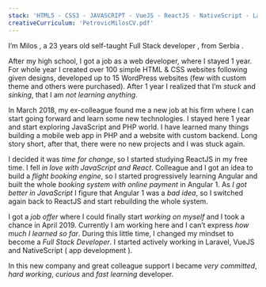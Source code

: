 ```yaml
---
stack: 'HTML5 - CSS3 - JAVASCRIPT - VueJS - ReactJS - NativeScript - Laravel - PHP - WordPress - OctoberCMS'
creativeCurriculum: 'PetrovicMilosCV.pdf'
---
```


I’m <span>Milos</span> , a 23 years old self-taught <span>Full Stack</span> developer , from <span>Serbia</span> .

After my high school, I got a job as a web developer, where I stayed 1 year. For whole year I created over 100 simple HTML & CSS websites following given designs, developed up to 15 WordPress websites (few with custom theme and others were purchased). After 1 year I realized that I’m _stuck_ and _sinking_, that I am _not learning anything_.

In March 2018, my ex-colleague found me a new job at his firm where I can start going forward and learn some new technologies. I stayed here 1 year and start exploring <span>JavaScript</span> and <span>PHP</span> world. I have learned many things building a mobile web app in PHP and a website with custom backend. Long story short, after that, there were no new projects and I was stuck again.

I decided it was _time for change_, so I started studying <span>ReactJS</span> in my free time. I fell _in love with JavaScript and React_. Colleague and I got an idea to build a _flight booking engine_, so I started progressively learning <span>Angular</span> and built the whole <em>booking system with online payment</em> in Angular 1. As _I got better in JavaScript_ I figure that Angular 1 was a _bad idea_, so I switched again back to ReactJS and start rebuilding the whole system.

I got a _job offer_ where I could finally start _working on myself_ and I took a chance in April 2019. Currently I am working here and I can’t express <em>how much I learned so far</em>. During this little time, I changed my mindset to become a _Full Stack Developer_. I started actively working in <span>Laravel</span>, <span>VueJS</span> and <span>NativeScript</span> ( app development ).

In this new company and great colleague support I became _very committed_, _hard working_, _curious_ and _fast learning_ developer.  
